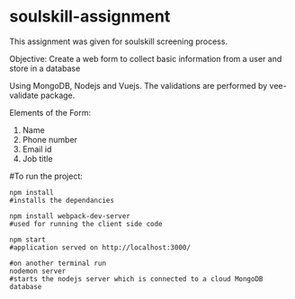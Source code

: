# soulskill-assignment

This assignment was given for soulskill screening process.

Objective: Create a web form to collect basic information from a user and store in a database

Using MongoDB, Nodejs and Vuejs.
The validations are performed by vee-validate package.

Elements of the Form:
1.    Name
2.    Phone number
3.    Email id
4.    Job title

#To run the project:

```
npm install
#installs the dependancies

npm install webpack-dev-server
#used for running the client side code

npm start
#application served on http://localhost:3000/

#on another terminal run
nodemon server
#starts the nodejs server which is connected to a cloud MongoDB database

```


